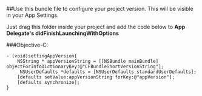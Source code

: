 ##Use this bundle file to configure your project version. This will be visible in your App Settings. 


Just drag this folder inside your project and add the code below to **App Delegate's didFinishLaunchingWithOptions**

###Objective-C:


    - (void)settingAppVersion{
        NSString * appVersionString = [[NSBundle mainBundle] objectForInfoDictionaryKey:@"CFBundleShortVersionString"];
         NSUserDefaults *defaults = [NSUserDefaults standardUserDefaults];
        [defaults setValue:appVersionString forKey:@"appVersion"];
        [defaults synchronize];
    }
